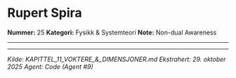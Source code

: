 # Rupert Spira

**Nummer:** 25
**Kategori:** Fysikk & Systemteori
**Note:** Non-dual Awareness

---

---

*Kilde: KAPITTEL_11_VOKTERE_&_DIMENSJONER.md*
*Ekstrahert: 29. oktober 2025*
*Agent: Code (Agent #9)*

